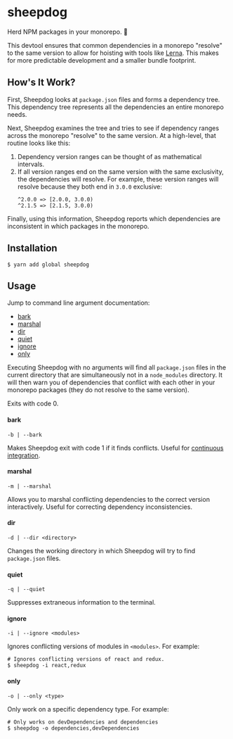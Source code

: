# sheepdog

Herd NPM packages in your monorepo. :dog:

This devtool ensures that common dependencies in a monorepo
"resolve" to the same version to allow for hoisting with tools
like [Lerna](https://lernajs.io/). This makes for more
predictable development and a smaller bundle footprint.

## How's It Work?

First, Sheepdog looks at `package.json` files and forms a dependency tree. This
dependency tree represents all the dependencies an entire monorepo needs.

Next, Sheepdog examines the tree and tries to see if dependency ranges across
the monorepo "resolve" to the same version. At a high-level, that routine looks
like this:

1. Dependency version ranges can be thought of as mathematical intervals.
2. If all version ranges end on the same version with the same exclusivity,
the dependencies will resolve. For example, these version ranges will resolve
because they both end in `3.0.0` exclusive:
    ```
    ^2.0.0 => [2.0.0, 3.0.0)
    ^2.1.5 => [2.1.5, 3.0.0)
    ```

Finally, using this information, Sheepdog reports which dependencies are inconsistent
in which packages in the monorepo.

## Installation

```
$ yarn add global sheepdog
```

## Usage

Jump to command line argument documentation:

* [bark](#bark)
* [marshal](#marshal)
* [dir](#dir)
* [quiet](#quiet)
* [ignore](#ignore)
* [only](#only)

Executing Sheepdog with no arguments will find all
`package.json` files in the current directory that are
simultaneously not in a `node_modules` directory. It will
then warn you of dependencies that conflict with each other
in your monorepo packages (they do not resolve to the same
version).

Exits with code 0.

#### bark

```
-b | --bark
```

Makes Sheepdog exit with code 1 if it finds conflicts.
Useful for [continuous integration](https://en.wikipedia.org/wiki/Continuous_integration).

#### marshal

```
-m | --marshal
```

Allows you to marshal conflicting dependencies to the
correct version interactively. Useful for correcting
dependency inconsistencies.

#### dir

```
-d | --dir <directory>
```

Changes the working directory in which Sheepdog will try
to find `package.json` files.

#### quiet

```
-q | --quiet
```

Suppresses extraneous information to the terminal.

#### ignore

```
-i | --ignore <modules>
```

Ignores conflicting versions of modules in `<modules>`.
For example:

```
# Ignores conflicting versions of react and redux.
$ sheepdog -i react,redux
```

#### only

```
-o | --only <type>
```

Only work on a specific dependency type. For example:

```
# Only works on devDependencies and dependencies
$ sheepdog -o dependencies,devDependencies
```
